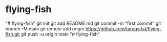 # flying-fish
"# flying-fish"  git init git add README.md git commit -m "first commit" git branch -M main git remote add origin https://github.com/tareqsifat/flying-fish.git git push -u origin main
"# flying-fish" 
